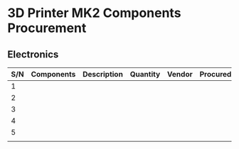 # 3D Printer MK2 Components Procurement

## Electronics 

| S/N | Components | Description    | Quantity | Vendor | Procured |
|-----|------------|----------------|----------|--------|----------|
|  1  |            |                |          |        ||
|  2  |            |                |          |        ||
|  3  |            |                |          |        ||
|  4  |            |                |          |        ||
| 5 | | | | ||
|  | | | | ||
